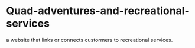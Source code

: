 # Quad-adventures-and-recreational-services
a website that links or connects custormers to recreational services. 
